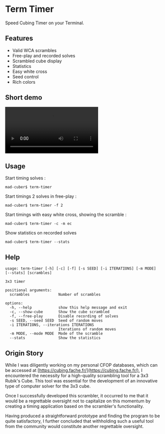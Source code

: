 # Term Timer

Speed Cubing Timer on your Terminal.

##  Features

- Valid WCA scrambles
- Free-play and recorded solves
- Scrambled cube display
- Statistics
- Easy white cross
- Seed control
- Rich colors

## Short demo

![Term Timer Demo](docs/demo.webm)

## Usage

Start timing solves :

```console
mad-cuber$ term-timer
```

Start timings 2 solves in free-play :

```console
mad-cuber$ term-timer -f 2
```

Start timings with easy white cross, showing the scramble :

```console
mad-cuber$ term-timer -c -m ec
```

Show statistics on recorded solves

```console
mad-cuber$ term-timer --stats
```

## Help

```console
usage: term-timer [-h] [-c] [-f] [-s SEED] [-i ITERATIONS] [-m MODE] [--stats] [scrambles]

3x3 timer

positional arguments:
  scrambles             Number of scrambles

options:
  -h, --help            show this help message and exit
  -c, --show-cube       Show the cube scrambled
  -f, --free-play       Disable recording of solves
  -s SEED, --seed SEED  Seed of random moves
  -i ITERATIONS, --iterations ITERATIONS
                        Iterations of random moves
  -m MODE, --mode MODE  Mode of the scramble
  --stats               Show the statistics
```

## Origin Story

While I was diligently working on my personal CFOP databases, which can be
accessed at [https://cubing.fache.fr/](https://cubing.fache.fr/), I
encountered the necessity for a high-quality scrambling tool for a 3x3
Rubik's Cube. This tool was essential for the development of an innovative
type of computer solver for the 3x3 cube.

Once I successfully developed this scrambler, it occurred to me that it
would be a regrettable oversight not to capitalize on this momentum by
creating a timing application based on the scrambler's functionality.

Having produced a straightforward prototype and finding the program to be
quite satisfactory, I further concluded that withholding such a useful tool
from the community would constitute another regrettable oversight.
